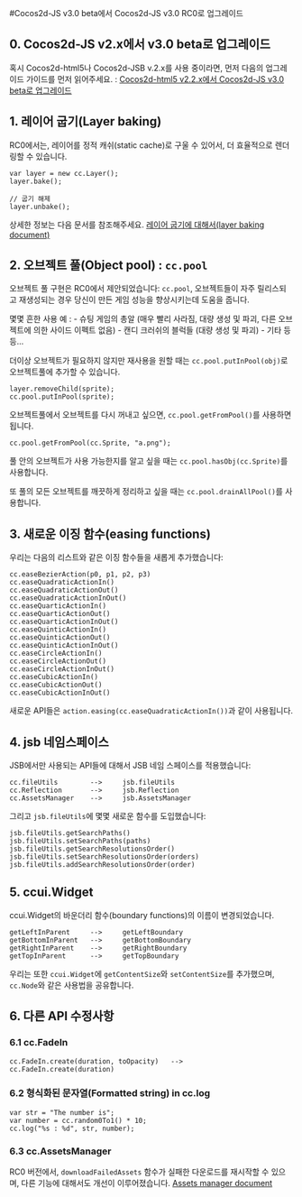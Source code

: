 #Cocos2d-JS v3.0 beta에서 Cocos2d-JS v3.0 RC0로 업그레이드

## 0. Cocos2d-JS v2.x에서 v3.0 beta로 업그레이드

혹시 Cocos2d-html5나 Cocos2d-JSB v.2.x를 사용 중이라면, 먼저 다음의 업그레이드 가이드를 먼저 읽어주세요. : [Cocos2d-html5 v2.2.x에서 Cocos2d-JS v3.0 beta로 업그레이드](../../v3.0a/upgrade-guide/en.md)

## 1. 레이어 굽기(Layer baking)

RC0에서는, 레이어를 정적 캐쉬(static cache)로 구울 수 있어서, 더 효율적으로 렌더링할 수 있습니다.

```
var layer = new cc.Layer();
layer.bake();

// 굽기 해제
layer.unbake();
```

상세한 정보는 다음 문서를 참조해주세요. [레이어 굽기에 대해서(layer baking document)](../../../v3.0/bake-layer/en.md)

## 2. 오브젝트 풀(Object pool) : `cc.pool`

오브젝트 풀 구현은 RC0에서 제안되었습니다: `cc.pool`, 오브젝트들이 자주 릴리스되고 재생성되는 경우 당신이 만든 게임 성능을 향상시키는데 도움을 줍니다.

몇몇 흔한 사용 예 :
    - 슈팅 게임의 총알 (매우 빨리 사라짐, 대량 생성 및 파괴, 다른 오브젝트에 의한 사이드 이펙트 없음)
    - 캔디 크러쉬의 블럭들 (대량 생성 및 파괴)
    - 기타 등등...

더이상 오브젝트가 필요하지 않지만 재사용을 원할 때는 `cc.pool.putInPool(obj)`로 오브젝트풀에 추가할 수 있습니다.

```
layer.removeChild(sprite);
cc.pool.putInPool(sprite);
```

오브젝트풀에서 오브젝트를 다시 꺼내고 싶으면, `cc.pool.getFromPool()`를 사용하면 됩니다.

```
cc.pool.getFromPool(cc.Sprite, "a.png");
```

풀 안의 오브젝트가 사용 가능한지를 알고 싶을 때는 `cc.pool.hasObj(cc.Sprite)`를 사용합니다.

또 풀의 모든 오브젝트를 깨끗하게 정리하고 싶을 때는 `cc.pool.drainAllPool()`를 사용합니다.

## 3. 새로운 이징 함수(easing functions)

우리는 다음의 리스트와 같은 이징 함수들을 새롭게 추가했습니다:

```
cc.easeBezierAction(p0, p1, p2, p3)
cc.easeQuadraticActionIn()
cc.easeQuadraticActionOut()
cc.easeQuadraticActionInOut()
cc.easeQuarticActionIn()
cc.easeQuarticActionOut()
cc.easeQuarticActionInOut()
cc.easeQuinticActionIn()
cc.easeQuinticActionOut()
cc.easeQuinticActionInOut()
cc.easeCircleActionIn()
cc.easeCircleActionOut()
cc.easeCircleActionInOut()
cc.easeCubicActionIn()
cc.easeCubicActionOut()
cc.easeCubicActionInOut()
```

새로운 API들은 `action.easing(cc.easeQuadraticActionIn())`과 같이 사용됩니다.

## 4. jsb 네임스페이스

JSB에서만 사용되는 API들에 대해서 JSB 네임 스페이스를 적용했습니다:

```
cc.fileUtils        -->     jsb.fileUtils
cc.Reflection       -->     jsb.Reflection
cc.AssetsManager    -->     jsb.AssetsManager
```

그리고 `jsb.fileUtils`에 몇몇 새로운 함수를 도입했습니다:

```
jsb.fileUtils.getSearchPaths()
jsb.fileUtils.setSearchPaths(paths)
jsb.fileUtils.getSearchResolutionsOrder()
jsb.fileUtils.setSearchResolutionsOrder(orders)
jsb.fileUtils.addSearchResolutionsOrder(order)
```

## 5. ccui.Widget

ccui.Widget의 바운더리 함수(boundary functions)의 이름이 변경되었습니다.

```
getLeftInParent     -->     getLeftBoundary
getBottomInParent   -->     getBottomBoundary
getRightInParent    -->     getRightBoundary
getTopInParent      -->     getTopBoundary
```

우리는 또한 `ccui.Widget`에 `getContentSize`와 `setContentSize`를 추가했으며, `cc.Node`와 같은 사용법을 공유합니다. 

## 6. 다른 API 수정사항

### 6.1 cc.FadeIn

```
cc.FadeIn.create(duration, toOpacity)   -->     cc.FadeIn.create(duration)
```

### 6.2 형식화된 문자열(Formatted string) in cc.log

```
var str = "The number is";
var number = cc.random0To1() * 10;
cc.log("%s : %d", str, number);
```

### 6.3 cc.AssetsManager

RC0 버전에서, `downloadFailedAssets` 함수가 실패한 다운로드를 재시작할 수 있으며, 다른 기능에 대해서도 개선이 이루어졌습니다. [Assets manager document](../../../v3/assets-manager/en.md)
